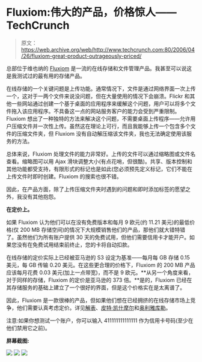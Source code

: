 # Fluxiom:伟大的产品，价格惊人——TechCrunch

> 原文：<https://web.archive.org/web/http://www.techcrunch.com:80/2006/04/26/fluxiom-great-product-outrageously-priced/>

总部位于维也纳的 [](https://web.archive.org/web/20211017004959/http://www.fluxiom.com/) [Fluxiom](https://web.archive.org/web/20211017004959/http://www.fluxiom.com/) 是一流的在线存储和文件管理产品。我甚至可以说这是我测试过的最有用的存储产品。

在线存储的一个关键问题是上传功能。通常情况下，文件是通过网络界面一次上传一个，这对于一两个文件来说没问题，但在大量使用的情况下会崩溃。Flickr 和其他一些网站通过创建一个基于桌面的应用程序来缓解这个问题，用户可以将多个文件拖入该应用程序。不具备这一点的网站服务客户的能力会受到严重限制。Fluxiom 想出了一种独特的方法来解决这个问题，不需要桌面上传程序——允许用户压缩文件并一次性上传。虽然这在理论上可行，而且我能够上传一个包含多个文件的压缩文件夹，但 Fluxiom 没有自动解压缩该文件夹，我也无法确定使用该服务的方法。

总体来说，Fluxiom 处理文件的能力非常好。上传的文件可以通过缩略图或文件名查看。缩略图可以用 Ajax 滑块调整大小(有点花哨，但很酷)。共享、版本控制和其他功能都受支持，有限形式的标记也是如此(您必须预先定义标记，它们不能在上传文件时即时创建。Fluxiom 的搜索也很不错。

因此，在产品方面，除了上传压缩文件夹时遇到的问题和即时添加标签的愿望之外，我没有其他抱怨。

**在定价上。**

如果 Fluxiom 认为他们可以在没有免费版本和每月 9 欧元(约 11.21 美元)的最低价格(仅 200 MB 存储空间)的情况下大规模销售他们的产品，那他们就大错特错了。虽然他们为所有账户提供 30 天的免费试用，但他们需要信用卡才能开户。如果您没有在免费试用结束前终止，您的卡将自动扣款。

在线存储的定价实际上已经被亚马逊的 S3 设定为基准——每月每 GB 存储 0.15 美元，每 GB 传输 0.20 美元。在这些更合理的价格下，Fluxiom 的 200 MB 产品应该每月花费 0.03 美元(加上一点带宽)，而不是 9 欧元。**从另一个角度来看，对于同样的存储，Fluxiom 的定价是亚马逊的 373 倍。**是的，Fluxiom 已经在其存储服务的基础上建立了一个很好的界面，但是这个价格实在是太离谱了。

因此，Fluxiom 是一款很棒的产品，但如果他们想在已经拥挤的在线存储市场上竞争，他们需要认真考虑定价。详见[解表](https://web.archive.org/web/20211017004959/http://www.solutionwatch.com/373/fluxiom-digital-assets-manager/)、[皮特·凯什摩尔](https://web.archive.org/web/20211017004959/http://mashable.com/2006/04/21/fluxiom-digital-asset-management/)和[奥利雅库勒](https://web.archive.org/web/20211017004959/http://go2web2.blogspot.com/2006/04/first-impression-of-fluxiom-with.html)。

注意:如果你想测试一个账户，你可以输入 411111111111111 作为信用卡号码(至少在他们禁用它之前)。

**屏幕截图:**

![](img/5134894b22f726799915188692768f1b.png)
![](img/ff2d2f329be6f1be831a4497f20f5f0a.png)
![](img/0da368a0c7557ab560ab2cdfaa26ad8a.png)